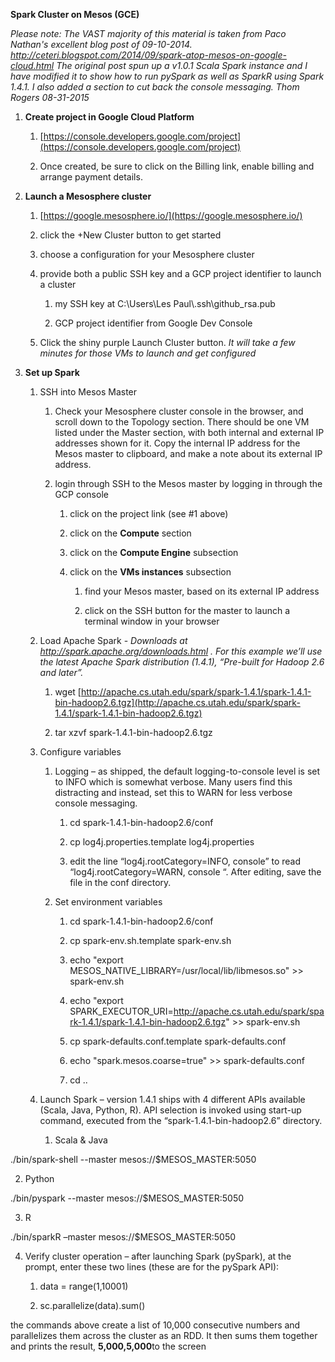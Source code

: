 **Spark Cluster on Mesos (GCE)**


*Please note: The VAST majority of this material is taken from Paco Nathan's excellent blog post of 09-10-2014.  http://ceteri.blogspot.com/2014/09/spark-atop-mesos-on-google-cloud.html  The original post spun up a v1.0.1 Scala Spark instance and I have modified it to show how to run pySpark as well as SparkR using Spark 1.4.1.   I also added a section to cut back the console messaging.  Thom Rogers 08-31-2015* 


1.  **Create project in Google Cloud Platform**

    1.  [https://console.developers.google.com/project](https://console.developers.google.com/project)

    2.  Once created, be sure to click on the Billing link, enable
        billing and arrange payment details.



2.  **Launch a Mesosphere cluster**

    1.  [https://google.mesosphere.io/](https://google.mesosphere.io/)

    2.  click the +New Cluster button to get started

    3.  choose a configuration for your Mesosphere cluster

    4.  provide both a public SSH key and a GCP project identifier to
        launch a cluster

        1.  my SSH key at C:\\Users\\Les Paul\\.ssh\\github\_rsa.pub

        2.  GCP project identifier from Google Dev Console

    5.  Click the shiny purple Launch Cluster button. *It will take a
        few minutes for those VMs to launch and get configured*



3.  **Set up Spark**

    1.  SSH into Mesos Master

        1.  Check your Mesosphere cluster console in the browser, and
            scroll down to the Topology section. There should be one VM
            listed under the Master section, with both internal and
            external IP addresses shown for it. Copy the internal IP
            address for the Mesos master to clipboard, and make a note
            about its external IP address.

        2.  login through SSH to the Mesos master by logging in through
            the GCP console

            1.  click on the project link (see \#1 above)

            2.  click on the **Compute** section

            3.  click on the **Compute Engine** subsection

            4.  click on the **VMs instances** subsection

                1.  find your Mesos master, based on its external IP
                    address

                2.  click on the SSH button for the master to launch a
                    terminal window in your browser

    2.  Load Apache Spark - *Downloads at
        http://spark.apache.org/downloads.html . For this example we’ll
        use the latest Apache Spark distribution (1.4.1), “Pre-built for
        Hadoop 2.6 and later”.*

        1.  wget
            [http://apache.cs.utah.edu/spark/spark-1.4.1/spark-1.4.1-bin-hadoop2.6.tgz](http://apache.cs.utah.edu/spark/spark-1.4.1/spark-1.4.1-bin-hadoop2.6.tgz)

        2.  tar xzvf spark-1.4.1-bin-hadoop2.6.tgz

    3.  Configure variables

        1.  Logging – as shipped, the default logging-to-console level
            is set to INFO which is somewhat verbose. Many users find
            this distracting and instead, set this to WARN for less
            verbose console messaging.

            1.  cd spark-1.4.1-bin-hadoop2.6/conf

            2.  cp log4j.properties.template log4j.properties

            3.  edit the line “log4j.rootCategory=INFO, console” to read
                “log4j.rootCategory=WARN, console “. After editing, save
                the file in the conf directory.

        2.  Set environment variables

            1.  cd spark-1.4.1-bin-hadoop2.6/conf

            2.  cp spark-env.sh.template spark-env.sh

            3.  echo "export
                MESOS\_NATIVE\_LIBRARY=/usr/local/lib/libmesos.so" \>\>
                spark-env.sh

            4.  echo "export
                SPARK\_EXECUTOR\_URI=http://apache.cs.utah.edu/spark/spark-1.4.1/spark-1.4.1-bin-hadoop2.6.tgz"
                \>\> spark-env.sh

            5.  cp spark-defaults.conf.template spark-defaults.conf

            6.  echo "spark.mesos.coarse=true" \>\> spark-defaults.conf

            7.  cd ..

    4.  Launch Spark – version 1.4.1 ships with 4 different APIs
        available (Scala, Java, Python, R). API selection is invoked
        using start-up command, executed from the
        “spark-1.4.1-bin-hadoop2.6” directory.

        1.  Scala & Java

./bin/spark-shell --master mesos://\$MESOS\_MASTER:5050



2.  Python

./bin/pyspark --master mesos://\$MESOS\_MASTER:5050



3.  R

./bin/sparkR –master mesos://\$MESOS\_MASTER:5050



4.  Verify cluster operation – after launching Spark (pySpark), at the
    prompt, enter these two lines (these are for the pySpark API):

    1.  data = range(1,10001)

    2.  sc.parallelize(data).sum()

the commands above create a list of 10,000 consecutive numbers and
parallelizes them across the cluster as an RDD. It then sums them
together and prints the result, **5,000,5,000**to the screen



